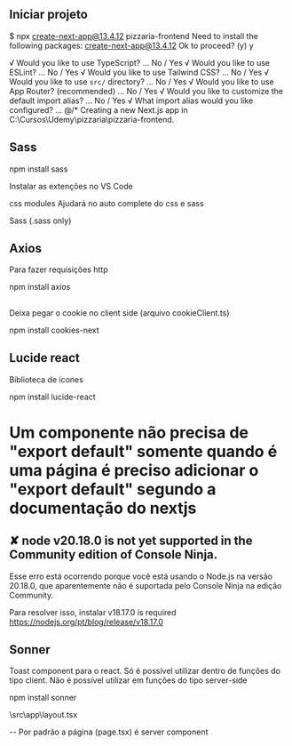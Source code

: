 ## Iniciar projeto

$ npx create-next-app@13.4.12 pizzaria-frontend
Need to install the following packages:
create-next-app@13.4.12
Ok to proceed? (y) y

√ Would you like to use TypeScript? ... No / Yes
√ Would you like to use ESLint? ... No / Yes
√ Would you like to use Tailwind CSS? ... No / Yes
√ Would you like to use `src/` directory? ... No / Yes
√ Would you like to use App Router? (recommended) ... No / Yes
√ Would you like to customize the default import alias? ... No / Yes
√ What import alias would you like configured? ... @/*
Creating a new Next.js app in C:\Cursos\Udemy\pizzaria\pizzaria-frontend.

## Sass

npm install sass

Instalar as extenções no VS Code

css modules
Ajudará no auto complete do css e sass

Sass (.sass only)

## Axios

Para fazer requisições http

npm install axios

##

Deixa pegar o cookie no client side (arquivo cookieClient.ts)

npm install cookies-next

## Lucide react
Biblioteca de ícones 

npm install lucide-react

# Um componente não precisa de "export default" somente quando é uma página é preciso adicionar o "export default" segundo a documentação do nextjs

## ✘ node v20.18.0 is not yet supported in the Community edition of Console Ninja.

Esse erro está ocorrendo porque você está usando o Node.js na versão 20.18.0, que aparentemente não é suportada pelo Console Ninja na edição Community.

Para resolver isso, instalar v18.17.0 is required
https://nodejs.org/pt/blog/release/v18.17.0

## Sonner

Toast component para o react. Só é possível utilizar dentro de funções do tipo client. Não é possível utilizar em funções do tipo server-side

npm install sonner

\src\app\layout.tsx


--
Por padrão a página (page.tsx) é server component